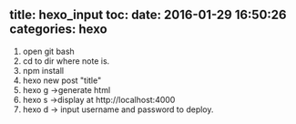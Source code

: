 title: hexo_input
toc: 
date: 2016-01-29 16:50:26
categories: hexo
---

1. open git bash
2. cd to dir where note is.
3. npm install
4. hexo new post "title"
5. hexo g ->generate html
6. hexo s ->display at http://localhost:4000
7. hexo d -> input username and password to deploy.

